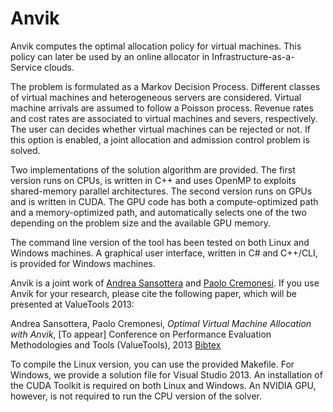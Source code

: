 Anvik
=====

Anvik computes the optimal allocation policy for virtual machines.
This policy can later be used by an online allocator in Infrastructure-as-a-Service clouds.

The problem is formulated as a Markov Decision Process.
Different classes of virtual machines and heterogeneous servers are considered.
Virtual machine arrivals are assumed to follow a Poisson process.
Revenue rates and cost rates are associated to virtual machines and severs, respectively.
The user can decides whether virtual machines can be rejected or not.
If this option is enabled, a joint allocation and admission control problem is solved.

Two implementations of the solution algorithm are provided.
The first version runs on CPUs, is written in C++ and uses OpenMP to exploits shared-memory parallel architectures.
The second version runs on GPUs and is written in CUDA. 
The GPU code has both a compute-optimized path and a memory-optimized path, and
automatically selects one of the two depending on the problem size and the available GPU memory.

The command line version of the tool has been tested on both Linux and Windows machines.
A graphical user interface, written in C# and C++/CLI, is provided for Windows machines.

Anvik is a joint work of <a href="http://home.deib.polimi.it/sansottera/">Andrea Sansottera</a> and <a href="http://home.deib.polimi.it/cremones/">Paolo Cremonesi</a>.
If you use Anvik for your research, please cite the following paper, which will be presented at ValueTools 2013:

Andrea Sansottera, Paolo Cremonesi,
*Optimal Virtual Machine Allocation with Anvik*,
[To appear] Conference on Performance Evaluation Methodologies and Tools (ValueTools), 2013
<a href="http://home.deib.polimi.it/sansottera/bibtex/sansottera2013anvik.bib">Bibtex</a>

To compile the Linux version, you can use the provided Makefile.
For Windows, we provide a solution file for Visual Studio 2013.
An installation of the CUDA Toolkit is required on both Linux and Windows.
An NVIDIA GPU, however, is not required to run the CPU version of the solver.
